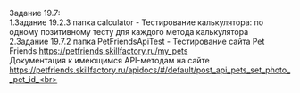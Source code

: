 Задание 19.7:<br>
 1.Задание 19.2.3 папка calculator - Тестирование калькулятора: по одному позитивному тесту для каждого метода калькулятора<br>
 2.Задание 19.7.2 папка PetFriendsApiTest - Тестирование сайта Pet Friends https://petfriends.skillfactory.ru/my_pets <br>
 Документация к имеющимся API-методам на сайте https://petfriends.skillfactory.ru/apidocs/#/default/post_api_pets_set_photo__pet_id_<br>

